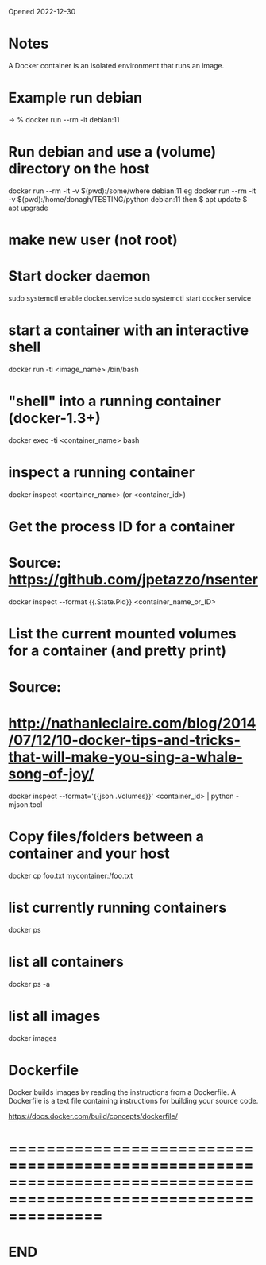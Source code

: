 Opened 2022-12-30


# Notes
A Docker container is an isolated environment that runs an image. 

# Example run debian
-> % docker run --rm -it debian:11

# Run debian and use a (volume) directory on the host
docker run --rm -it -v $(pwd):/some/where debian:11
eg
docker run --rm -it -v $(pwd):/home/donagh/TESTING/python debian:11
then
$ apt update
$ apt upgrade

# make new user (not root)


# Start docker daemon
sudo systemctl enable docker.service
sudo systemctl start docker.service

# start a container with an interactive shell
docker run -ti <image_name> /bin/bash

# "shell" into a running container (docker-1.3+)
docker exec -ti <container_name> bash

# inspect a running container
docker inspect <container_name> (or <container_id>)

# Get the process ID for a container
# Source: https://github.com/jpetazzo/nsenter
docker inspect --format {{.State.Pid}} <container_name_or_ID>

# List the current mounted volumes for a container (and pretty print)
# Source:
# http://nathanleclaire.com/blog/2014/07/12/10-docker-tips-and-tricks-that-will-make-you-sing-a-whale-song-of-joy/
docker inspect --format='{{json .Volumes}}' <container_id> | python -mjson.tool

# Copy files/folders between a container and your host
docker cp foo.txt mycontainer:/foo.txt

# list currently running containers
docker ps

# list all containers
docker ps -a

# list all images
docker images

# Dockerfile

Docker builds images by reading the instructions from a Dockerfile. A Dockerfile is a text file containing instructions for building your source code.

https://docs.docker.com/build/concepts/dockerfile/

# ==================================================================================================================
# END



